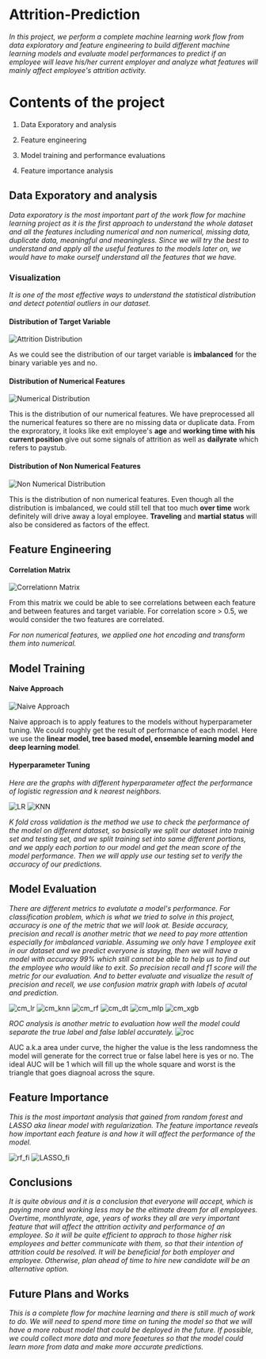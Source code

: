 # Attrition-Prediction

*In this project, we perform a complete machine learning work flow from data exploratory and feature engineering to build different machine learning models and evaluate model performances to predict if an employee will leave his/her current employer and analyze what features will mainly affect employee's attrition activity.*

# Contents of the project
  
  1. Data Exporatory and analysis

  2. Feature engineering

  3. Model training and performance evaluations

  4. Feature importance analysis

## Data Exporatory and analysis

*Data exporatory is the most important part of the work flow for machine learning project as it is the first approach to understand the whole dataset and all the features including numerical and non numerical, missing data, duplicate data, meaningful and meaningless. Since we will try the best to understand and apply all the useful features to the models later on, we would have to make ourself understand all the features that we have.*

### Visualization
*It is one of the most effective ways to understand the statistical distribution and detect potential outliers in our dataset.*

#### Distribution of Target Variable
![Attrition Distribution](https://github.com/whwbj/IBM-HR-employee-Attrition-Prediction-Study/blob/main/graphs/attrition.png)

As we could see the distribution of our target variable is **imbalanced** for the binary variable yes and no.

#### Distribution of Numerical Features
![Numerical Distribution](https://github.com/whwbj/IBM-HR-employee-Attrition-Prediction-Study/blob/main/graphs/numerical_dist.png)

This is the distribution of our numerical features. We have preprocessed all the numerical features so there are no missing data or duplicate data. 
From the exproratory, it looks like exit employee's **age** and **working time with his current position** give out some signals of attrition as well as **dailyrate** which refers to paystub.

#### Distribution of Non Numerical Features
![Non Numerical Distribution](https://github.com/whwbj/IBM-HR-employee-Attrition-Prediction-Study/blob/main/graphs/cate_dist.png)

This is the distribution of non numerical features. Even though all the distribution is imbalanced, we could still tell that too much **over time** work definitely will drive away a loyal employee. **Traveling** and **martial status** will also be considered as factors of the effect.

## Feature Engineering

#### Correlation Matrix
![Correlationn Matrix](https://github.com/whwbj/IBM-HR-employee-Attrition-Prediction-Study/blob/main/graphs/corr.png)

From this matrix we could be able to see correlations between each feature and between features and target variable. For correlation score > 0.5, we would consider the two features are correlated.

*For non numerical features, we applied one hot encoding and transform them into numerical.*

## Model Training

#### Naive Approach
![Naive Approach](https://github.com/whwbj/IBM-HR-employee-Attrition-Prediction-Study/blob/main/graphs/draft.png)

Naive approach is to apply features to the models without hyperparameter tuning. We could roughly get the result of performance of each model. Here we use the **linear model, tree based model, ensemble learning model and deep learning model**.

#### Hyperparameter Tuning

*Here are the graphs with different hyperparameter affect the performance of logistic regression and k nearest neighbors.*

![LR](https://github.com/whwbj/IBM-HR-employee-Attrition-Prediction-Study/blob/main/graphs/LR.png)
![KNN](https://github.com/whwbj/IBM-HR-employee-Attrition-Prediction-Study/blob/main/graphs/knn.png)

*K fold cross validation is the method we use to check the performance of the model on different dataset, so basically we split our dataset into trainig set and testing set, and we split training set into same different portions, and we apply each portion to our model and get the mean score of the model performance. Then we will apply use our testing set to verify the accuracy of our predictions.*


## Model Evaluation

*There are different metrics to evalutate a model's performance. For classification problem, which is what we tried to solve in this project, accuracy is one of the metric that we will look at. Beside accuracy, precision and recall is another metric that we need to pay more attention especially for imbalanced variable. Assuming we only have 1 employee exit in our dataset and we predict everyone is staying, then we will have a model with accuracy 99% which still cannot be able to help us to find out the employee who would like to exit. So precision recall and f1 score will the metric for our evaluation. And to better evaluate and visualize the result of precision and recell, we use confusion matrix graph with labels of acutal and prediction.*

![cm_lr](https://github.com/whwbj/IBM-HR-employee-Attrition-Prediction-Study/blob/main/graphs/cm_lr.png)
![cm_knn](https://github.com/whwbj/IBM-HR-employee-Attrition-Prediction-Study/blob/main/graphs/cm_knn.png)
![cm_rf](https://github.com/whwbj/IBM-HR-employee-Attrition-Prediction-Study/blob/main/graphs/cm_rf.png)
![cm_dt](https://github.com/whwbj/IBM-HR-employee-Attrition-Prediction-Study/blob/main/graphs/cm_dt.png)
![cm_mlp](https://github.com/whwbj/IBM-HR-employee-Attrition-Prediction-Study/blob/main/graphs/cm_mlp.png)
![cm_xgb](https://github.com/whwbj/IBM-HR-employee-Attrition-Prediction-Study/blob/main/graphs/cm_xgb.png)

*ROC analysis is another metric to evaluation how well the model could separate the true label and false lablel accurately.*
![roc](https://github.com/whwbj/IBM-HR-employee-Attrition-Prediction-Study/blob/main/graphs/ROC.png)

AUC a.k.a area under curve, the higher the value is the less randomness the model will generate for the correct true or false label here is yes or no. The ideal AUC will be 1 which will fill up the whole square and worst is the triangle that goes diagnoal across the squre.

## Feature Importance

*This is the most important analysis that gained from random forest and LASSO aka linear model with regularization. The feature importance reveals how important each feature is and how it will affect the performance of the model.*

![rf_fi](https://github.com/whwbj/IBM-HR-employee-Attrition-Prediction-Study/blob/main/graphs/feature_importance.png)
![LASSO_fi](https://github.com/whwbj/IBM-HR-employee-Attrition-Prediction-Study/blob/main/graphs/L1_feature_importance.png)

## Conclusions

*It is quite obvious and it is a conclusion that everyone will accept, which is paying more and working less may be the eltimate dream for all employees.
Overtime, monthlyrate, age, years of works they all are very important feature that will affect the attrition activity and performance of an employee. So it will be quite efficient to apprach to those higher risk employees and better communicate with them, so that their intention of attrition could be resolved. It will be beneficial for both employer and employee. Otherwise, plan ahead of time to hire new candidate will be an alternative option.*

## Future Plans and Works

*This is a complete flow for machine learning and there is still much of work to do. We will need to spend more time on tuning the model so that we will have a more robust model that could be deployed in the future. If possible, we could collect more data and more feaetures so that the model could learn more from data and make more accurate predictions.*
